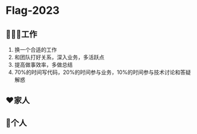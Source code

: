# Flag-2023

## 👨🏾‍💻工作

1. 换一个合适的工作
2. 和团队打好关系，深入业务，多活跃点
3. 提高做事效率，多做总结
4. 70%的时间写代码，20%的时间参与业务，10%的时间参与技术讨论和答疑解惑

## ❤️家人

## 🤺个人
